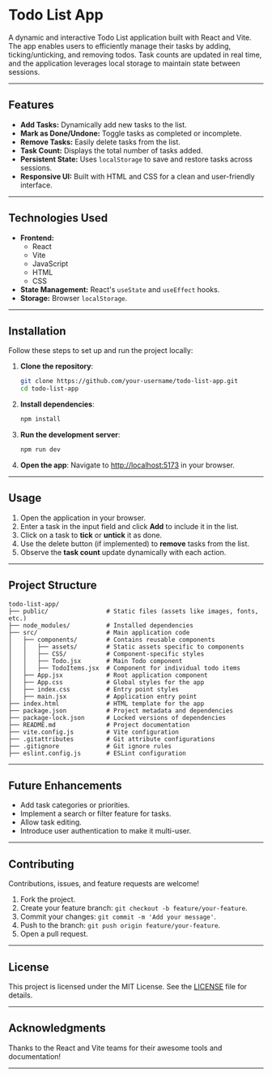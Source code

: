 # **Todo List App**

A dynamic and interactive Todo List application built with React and Vite. The app enables users to efficiently manage their tasks by adding, ticking/unticking, and removing todos. Task counts are updated in real time, and the application leverages local storage to maintain state between sessions.

---

## **Features**
- **Add Tasks:** Dynamically add new tasks to the list.
- **Mark as Done/Undone:** Toggle tasks as completed or incomplete.
- **Remove Tasks:** Easily delete tasks from the list.
- **Task Count:** Displays the total number of tasks added.
- **Persistent State:** Uses `localStorage` to save and restore tasks across sessions.
- **Responsive UI:** Built with HTML and CSS for a clean and user-friendly interface.

---

## **Technologies Used**
- **Frontend:**
  - React
  - Vite
  - JavaScript
  - HTML
  - CSS
- **State Management:** React's `useState` and `useEffect` hooks.
- **Storage:** Browser `localStorage`.

---

## **Installation**

Follow these steps to set up and run the project locally:

1. **Clone the repository**:
   ```bash
   git clone https://github.com/your-username/todo-list-app.git
   cd todo-list-app
   ```

2. **Install dependencies**:
   ```bash
   npm install
   ```

3. **Run the development server**:
   ```bash
   npm run dev
   ```

4. **Open the app**:
   Navigate to [http://localhost:5173](http://localhost:5173) in your browser.

---

## **Usage**

1. Open the application in your browser.
2. Enter a task in the input field and click **Add** to include it in the list.
3. Click on a task to **tick** or **untick** it as done.
4. Use the delete button (if implemented) to **remove** tasks from the list.
5. Observe the **task count** update dynamically with each action.

---

## **Project Structure**
```
todo-list-app/
├── public/                # Static files (assets like images, fonts, etc.)
├── node_modules/          # Installed dependencies
├── src/                   # Main application code
│   ├── components/        # Contains reusable components
│   │   ├── assets/        # Static assets specific to components
│   │   ├── CSS/           # Component-specific styles
│   │   ├── Todo.jsx       # Main Todo component
│   │   ├── TodoItems.jsx  # Component for individual todo items
│   ├── App.jsx            # Root application component
│   ├── App.css            # Global styles for the app
│   ├── index.css          # Entry point styles
│   ├── main.jsx           # Application entry point
├── index.html             # HTML template for the app
├── package.json           # Project metadata and dependencies
├── package-lock.json      # Locked versions of dependencies
├── README.md              # Project documentation
├── vite.config.js         # Vite configuration
├── .gitattributes         # Git attribute configurations
├── .gitignore             # Git ignore rules
├── eslint.config.js       # ESLint configuration

```

---

## **Future Enhancements**
- Add task categories or priorities.
- Implement a search or filter feature for tasks.
- Allow task editing.
- Introduce user authentication to make it multi-user.

---

## **Contributing**
Contributions, issues, and feature requests are welcome!  
1. Fork the project.  
2. Create your feature branch: `git checkout -b feature/your-feature`.  
3. Commit your changes: `git commit -m 'Add your message'`.  
4. Push to the branch: `git push origin feature/your-feature`.  
5. Open a pull request.

---

## **License**
This project is licensed under the MIT License. See the [LICENSE](./LICENSE) file for details.

---

## **Acknowledgments**
Thanks to the React and Vite teams for their awesome tools and documentation!

---
